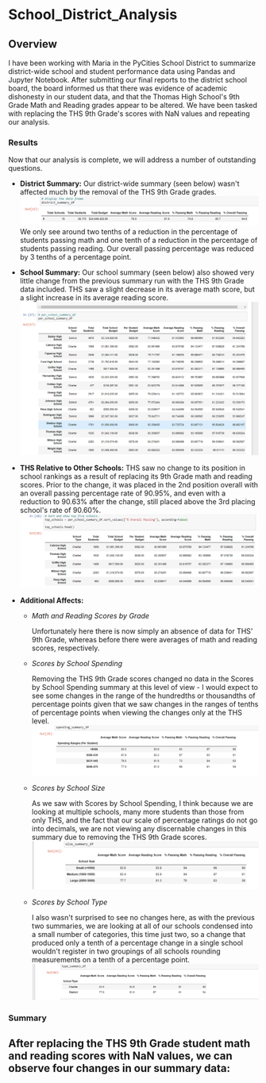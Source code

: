# School_District_Analysis

## Overview

I have been working with Maria in the PyCities School District to summarize district-wide school and student performance data using Pandas and Jupyter Notebook. After submitting our final reports to the district school board, the board informed us that there was evidence of academic dishonesty in our student data, and that the Thomas High School's 9th Grade Math and Reading grades appear to be altered. We have been tasked with replacing the THS 9th Grade's scores with NaN values and repeating our analysis. 

### Results

Now that our analysis is complete, we will address a number of outstanding questions. 

- **District Summary:**
  Our district-wide summary (seen below) wasn't affected much by the removal of the THS 9th Grade grades. 
  ![](Resources/1_Summary_District.png)
   We only see around two tenths of a reduction in the percentage of students passing math and one tenth of a reduction in the percentage of students passing reading. Our overall passing percentage was reduced by 3 tenths of a percentage point. 
  
- **School Summary:**
  Our school summary (seen below) also showed very little change from the previous summary run with the THS 9th Grade data included. THS saw a slight decrease in its average math score, but a slight increase in its average reading score.
 ![](Resources/2_Summary_School.png)
 
- **THS Relative to Other Schools:**
  THS saw no change to its position in school rankings as a result of replacing its 9th Grade math and reading scores. Prior to the change, it was placed in the 2nd position overall with an overall passing percentage rate of 90.95%, and even with a reduction to 90.63% after the change, still placed above the 3rd placing school's rate of 90.60%. 
  ![](Resources/3_Summary_TopSchools.png)

- **Additional Affects:**

  - *Math and Reading Scores by Grade*
  
    Unfortunately here there is now simply an absence of data for THS' 9th Grade, whereas before there were averages of math and reading scores, respectively. 
    
  - *Scores by School Spending*
  
    Removing the THS 9th Grade scores changed no data in the Scores by School Spending summary at this level of view - I would expect to see some changes in the range of the hundredths or thousandths of percentage points given that we saw changes in the ranges of tenths of percentage points when viewing the changes only at the THS level. 
    ![](Resources/4_School_Spending.png)
    
  - *Scores by School Size*
  
    As we saw with Scores by School Spending, I think because we are looking at multiple schools, many more students than those from only THS, and the fact that our scale of percentage ratings do not go into decimals, we are not viewing any discernable changes in this summary due to removing the THS 9th Grade scores. 
     ![](Resources/5_School_Size.png)
     
  - *Scores by School Type*

    I also wasn't surprised to see no changes here, as with the previous two summaries, we are looking at all of our schools condensed into a small number of categories, this time just two, so a change that produced only a tenth of a percentage change in a single school wouldn't register in two groupings of all schools rounding measurements on a tenth of a percentage point. 
    ![](Resources/6_School_Type.png)
    
    
### Summary

After replacing the THS 9th Grade student math and reading scores with NaN values, we can observe four changes in our summary data:
- 

